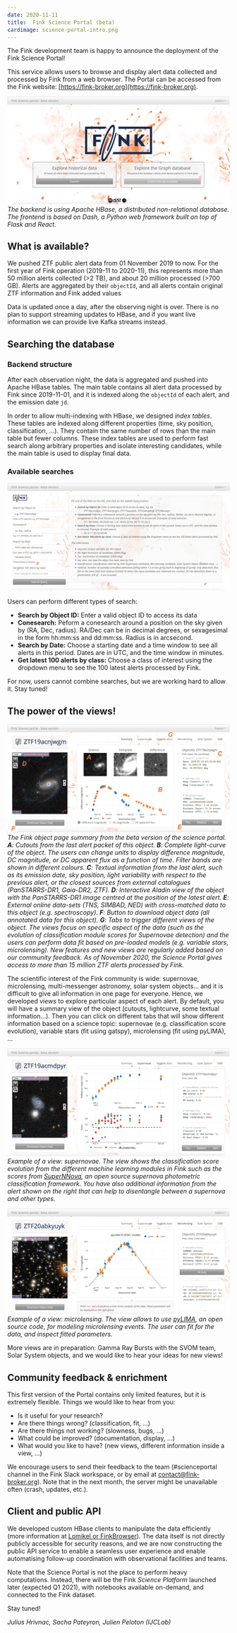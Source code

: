 ```yaml
---
date: 2020-11-11
title:  Fink Science Portal (beta)
cardimage: science-portal-intro.png
---
```


The Fink development team is happy to announce the deployment of the Fink Science Portal! 
<!--more-->

This service allows users to browse and display alert data collected and processed by Fink from a web browser. The Portal can be accessed from the Fink website: [https://fink-broker.org](https://fink-broker.org).

![img](images/science-portal-intro.png)
_The backend is using Apache HBase, a distributed non-relational database. The frontend is based on Dash, a Python web framework built on top of Flask and React._


## What is available?

We pushed ZTF public alert data from 01 November 2019 to now. For the first year of Fink operation (2019-11 to 2020-11), this represents more than 50 million alerts collected (>2 TB), and about 20 million processed (>700 GB). Alerts are aggregated by their `objectId`, and all alerts contain original ZTF information and Fink added values

Data is updated once a day, after the observing night is over. There is no plan to support streaming updates to HBase, and if you want live information we can provide live Kafka streams instead.

## Searching the database

### Backend structure

After each observation night, the data is aggregated and pushed into Apache HBase tables. The main table contains all alert data processed by Fink since 2019-11-01, and it is indexed along the `objectId` of each alert, and the emission date `jd`.

In order to allow multi-indexing with HBase, we designed _index tables_. These tables are indexed along different properties (time, sky position, classification, ...). They contain the same number of rows than the main table but fewer columns. These index tables are used to perform fast search along arbitrary properties and isolate interesting candidates, while the main table is used to display final data.

### Available searches

![img](images/science-portal-explorer.png)

Users can perform different types of search:

* **Search by Object ID:** Enter a valid object ID to access its data
* **Conesearch:** Peform a conesearch around a position on the sky given by (RA, Dec, radius). RA/Dec can be in decimal degrees, or sexagesimal in the form hh:mm:ss and dd:mm:ss. Radius is in arcsecond.
* **Search by Date:** Choose a starting date and a time window to see all alerts in this period. Dates are in UTC, and the time window in minutes.
* **Get latest 100 alerts by class:** Choose a class of interest using the dropdown menu to see the 100 latest alerts processed by Fink.

For now, users cannot combine searches, but we are working hard to allow it. Stay tuned!

## The power of the views!

![img](images/science-portal-summary.png)
_The Fink object page summary from the beta version of the science portal. **A**: Cutouts from the last alert packet of this object. **B**: Complete light-curve of the object. The users can change units to display difference magnitude, DC magnitude, or DC apparent flux as a function of time. Filter bands are shown in different colours. **C**: Textual information from the last alert, such as its emission date, sky position, light variability with respect to the previous alert, or the closest sources from external catalogues (PanSTARRS-DR1, Gaia-DR2, ZTF). **D**: Interactive Aladin view of the object with the PanSTARRS-DR1 image centred at the position of the latest alert. **E**: External online data-sets (TNS, SIMBAD, NED) with cross-matched data to this object (e.g. spectroscopy). **F**: Button to download object data (all annotated data for this object). **G**: Tabs to trigger different views of the object. The views focus on specific aspect of the data (such as the evolution of classification module scores for Supernovae detection) and the users can perform data fit based on pre-loaded models (e.g. variable stars, microlensing). New features and new views are regularly added based on our community feedback. As of November 2020, the Science Portal gives access to more than 15 million ZTF alerts processed by Fink._

The scientific interest of the Fink community is wide: supernovae, microlensing, multi-messenger astronomy, solar system objects... and it is difficult to give all information in one page for everyone. Hence, we developed _views_ to explore particular aspect of each alert. By default, you will have a summary view of the object (cutouts, lightcurve, some textual information...). Then you can click on different tabs that will show different information based on a science topic: supernovae (e.g. classification score evolution), variable stars (fit using gatspy), microlensing (fit using pyLIMA), ...

![img](images/science-portal-snview.png)
_Example of a view: supernovae. The view shows the classification score evolution from the different machine learning modules in Fink such as the scores from [SuperNNova](https://arxiv.org/abs/1901.06384), an open source supernova photometric classification framework. You have also additional information from the alert shown on the right that can help to disentangle between a supernova and other types._

![img](images/science-portal-mulensview.png)
_Example of a view: microlensing. The view allows to use [pyLIMA](https://arxiv.org/abs/1709.08704), an open source code, for modeling microlensing events. The user can fit for the data, and inspect fitted parameters._

More views are in preparation: Gamma Ray Bursts with the SVOM team, Solar System objects, and we would like to hear your ideas for new views!

## Community feedback & enrichment

This first version of the Portal contains only limited features, but it is extremely flexible. Things we would like to hear from you:

- Is it useful for your research?
- Are there things wrong? (classification, fit, ...)
- Are there things not working? (slowness, bugs, ...)
- What could be improved? (documentation, display, ...)
- What would you like to have? (new views, different information inside a view, ...)

We encourage users to send their feedback to the team (#scienceportal channel in the Fink Slack workspace, or by email at [contact@fink-broker.org](mailto:contact@fink-broker.org)). Note that in the next month, the server might be unavailable often (crash, updates, etc.). 

## Client and public API

We developed custom HBase clients to manipulate the data efficiently (more information at [Lomikel or FinkBrowser](https://hrivnac.web.cern.ch/hrivnac/Activities/index.html)). The data itself is not directly publicly accessible for security reasons, and we are now constructing the public API service to enable a seamless user experience and enable automatising follow-up coordination with observational facilities and teams. 

Note that the Science Portal is not the place to perform heavy computations. Instead, there will be the Fink _Science Platform_ launched later (expected Q1 2021), with notebooks available on-demand, and connected to the Fink dataset.

Stay tuned!


_Julius Hrivnac, Sacha Pateyron, Julien Peloton (IJCLab)_


